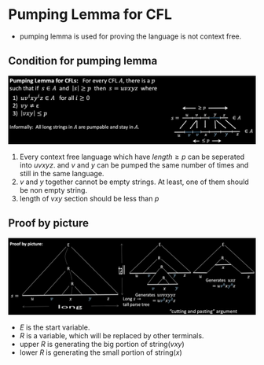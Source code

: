 # Pumping Lemma for CFL
* pumping lemma is used for proving the language is not context free.
## Condition for pumping lemma
![Pumping lemma for CFL](/image/Pumping%20lemma%20for%20CFL.png)
1. Every context free language which have $length\geq p$ can be seperated into $uvxyz$. and $v$ and $y$ can be pumped the same number of times and still in the same language.
1. $v$ and $y$ together cannot be empty strings. At least, one of them should be non empty string.
1. length of $vxy$ section should be less than $p$


## Proof by picture
![Proof for pumping lemma for CFL](/image/Proof%20for%20pumping%20lemma%20for%20CFL.png)

* $E$ is the start variable.
* $R$ is a variable, which will be replaced by other terminals.
* upper $R$ is generating the big portion of string($vxy$)
* lower $R$ is generating the small portion of string($x$)
